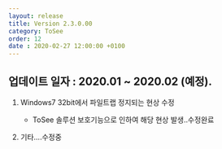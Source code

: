 ```yaml
---
layout: release
title: Version 2.3.0.00
category: ToSee
order: 12
date : 2020-02-27 12:00:00 +0100
---
```


## 업데이트 일자 : 2020.01 ~ 2020.02 (예정).  
1. Windows7 32bit에서 파일트랩 정지되는 현상 수정
   - ToSee 솔루션 보호기능으로 인하여 해당 현상 발생..수정완료

2. 기타....수정중